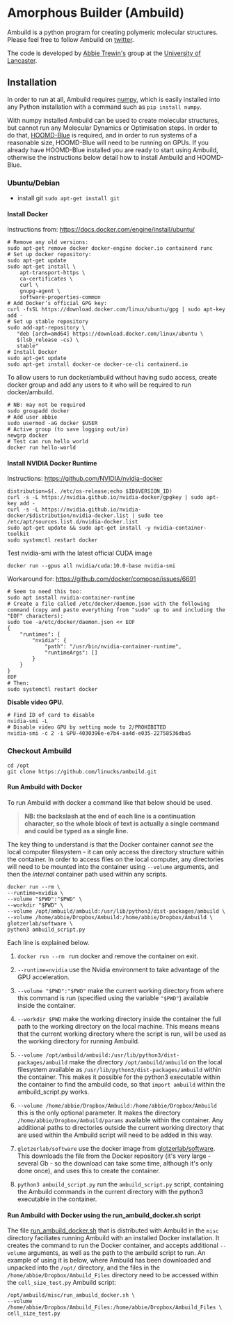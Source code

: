 # Amorphous Builder (Ambuild)
Ambuild is a python program for creating polymeric molecular structures. 
Please feel free to follow Ambuild on [twitter](https://twitter.com/Ambuild2).

The code is developed by [Abbie Trewin's](https://twitter.com/AbbieTrewin) group at the [University of Lancaster](https://www.lancaster.ac.uk/sci-tech/about-us/people/abbie-trewin).

## Installation
In order to run at all, Ambuild requires [numpy](https://numpy.org/), which is easily installed into any Python installation with a command such as ```pip install numpy```.

With numpy installed Ambuild can be used to create molecular structures, but cannot run any Molecular Dynamics or Optimisation steps. In order to do that, [HOOMD-Blue](http://glotzerlab.engin.umich.edu/hoomd-blue/) is required, and in order to run systems of a reasonable size, HOOMD-Blue will need to be running on GPUs. If you already have HOOMD-Blue installed you are ready to start using Ambuild, otherwise the instructions below detail how to install Ambuild and HOOMD-Blue.

### Ubuntu/Debian

* install git
```sudo apt-get install git```

#### Install Docker
Instructions from: https://docs.docker.com/engine/install/ubuntu/
```
# Remove any old versions:
sudo apt-get remove docker docker-engine docker.io containerd runc
# Set up docker repository:
sudo apt-get update
sudo apt-get install \
    apt-transport-https \
    ca-certificates \
    curl \
    gnupg-agent \
    software-properties-common
# Add Docker’s official GPG key:
curl -fsSL https://download.docker.com/linux/ubuntu/gpg | sudo apt-key add -
# Set up stable repository
sudo add-apt-repository \
   "deb [arch=amd64] https://download.docker.com/linux/ubuntu \
   $(lsb_release -cs) \
   stable"
# Install Docker
sudo apt-get update
sudo apt-get install docker-ce docker-ce-cli containerd.io
```
To allow users to run docker/ambuild without having sudo access, create docker group and add any users to it who will be required to run docker/ambuild.

```
# NB: may not be required
sudo groupadd docker
# Add user abbie
sudo usermod -aG docker $USER
# Active group (to save logging out/in)
newgrp docker
# Test can run hello world
docker run hello-world
```

#### Install NVIDIA Docker Runtime
Instructions: https://github.com/NVIDIA/nvidia-docker

```
distribution=$(. /etc/os-release;echo $ID$VERSION_ID)
curl -s -L https://nvidia.github.io/nvidia-docker/gpgkey | sudo apt-key add -
curl -s -L https://nvidia.github.io/nvidia-docker/$distribution/nvidia-docker.list | sudo tee /etc/apt/sources.list.d/nvidia-docker.list
sudo apt-get update && sudo apt-get install -y nvidia-container-toolkit
sudo systemctl restart docker
```

Test nvidia-smi with the latest official CUDA image

```docker run --gpus all nvidia/cuda:10.0-base nvidia-smi```

Workaround for: https://github.com/docker/compose/issues/6691
```
# Seem to need this too:
sudo apt install nvidia-container-runtime
# Create a file called /etc/docker/daemon.json with the following command (copy and paste everything from "sudo" up to and including the "EOF" characters):
sudo tee -a/etc/docker/daemon.json << EOF
{
    "runtimes": {
        "nvidia": {
            "path": "/usr/bin/nvidia-container-runtime",
            "runtimeArgs": []
        }
    }
}
EOF
# Then:
sudo systemctl restart docker
```
**Disable video GPU.**
```
# Find ID of card to disable
nvidia-smi -L
# Disable video GPU by setting mode to 2/PROHIBITED
nvidia-smi -c 2 -i GPU-4030396e-e7b4-aa4d-e035-22758536dba5
```

### Checkout Ambuild
```
cd /opt
git clone https://github.com/linucks/ambuild.git
```

#### Run Ambuild with Docker
To run Ambuild with docker a command like that below should be used.

> **NB: the backslash at the end of each line is a continuation character, so the whole block of text is actually a single command and could be typed as a single line.**

The key thing to understand is that the Docker container cannot _see_ the local computer filesystem - it can only access the directory structure within the container. In order to access files on the local computer, any directories will need to be mounted into the container using ```--volume``` arguments, and then the _internal_ container path used within any scripts.

```
docker run --rm \
--runtime=nvidia \
--volume "$PWD":"$PWD" \
--workdir "$PWD" \
--volume /opt/ambuild/ambuild:/usr/lib/python3/dist-packages/ambuild \
--volume /home/abbie/Dropbox/Ambuild:/home/abbie/Dropbox/Ambuild \
glotzerlab/software \
python3 ambuild_script.py
```
Each line is explained below.

1. ```docker run --rm ``` run docker and remove the container on exit.

2. ```--runtime=nvidia``` use the Nvidia environment to take advantage of the GPU acceleration.
3. ```--volume "$PWD":"$PWD"``` make the current working directory from where this command is run (specified using the variable ```"$PWD"```) available inside the container.
4. ```--workdir $PWD``` make the working directory inside the container the full path to the working directory on the local machine. This means means that the current working directory where the script is run, will be used as the working directory for running Ambuild.
5. ```--volume /opt/ambuild/ambuild:/usr/lib/python3/dist-packages/ambuild``` make the directory ```/opt/ambuild/ambuild``` on the local filesystem available as ```/usr/lib/python3/dist-packages/ambuild``` within the container. This makes it possible for the python3 executable within the container to find the ambuild code, so that ```import ambuild``` within the ambuild_script.py works.
6. ```--volume /home/abbie/Dropbox/Ambuild:/home/abbie/Dropbox/Ambuild``` this is the only optional parameter. It makes the directory ```/home/abbie/Dropbox/Ambuild/params``` available within the container. Any additional paths to directories outside the current working directory that are used within the Ambuild script will need to be added in this way.
7. ```glotzerlab/software``` use the docker image from [glotzerlab/software](https://hub.docker.com/r/glotzerlab/software/). This downloads the file from the Docker repository (it's very large - several Gb - so the download can take some time, although it's only done once), and uses this to create the container.
8. ```python3 ambuild_script.py``` run the ```ambuild_script.py``` script, containing the Ambuild commands in the current directory with the python3 executable in the container.

#### Run Ambuild with Docker using the run_ambuild_docker.sh script
The file [run_ambuild_docker.sh](https://github.com/linucks/ambuild/blob/master/misc/run_ambuild_docker.sh) that is distributed with Ambuild in the ```misc``` directory faciliates running Ambuild with an installed Docker installation. It creates the command to run the Docker container, and accepts additional ```--volume``` arguments, as well as the path to the ambuild script to run. An example of using it is below, where Ambuild has been downloaded and unpacked into the ```/opt/``` directory, and the files in the ```/home/abbie/Dropbox/Ambuild_Files``` directory need to be accessed within the ```cell_size_test.py``` Ambuild script:
```
/opt/ambuild/misc/run_ambuild_docker.sh \
--volume /home/abbie/Dropbox/Ambuild_Files:/home/abbie/Dropbox/Ambuild_Files \
cell_size_test.py
```
